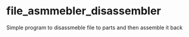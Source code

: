 # file_asmmebler_disassembler
Simple program to disassmeble file to parts and then assemble it back
